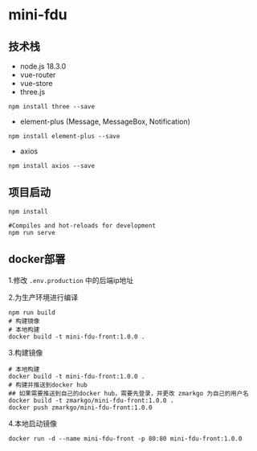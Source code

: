 # mini-fdu

## 技术栈

- node.js 18.3.0
- vue-router
- vue-store
- three.js

```shell
npm install three --save
```

- element-plus (Message, MessageBox, Notification)

```shell
npm install element-plus --save
```

- axios

```shell
npm install axios --save
```

## 项目启动

```shell
npm install
```

```shell
#Compiles and hot-reloads for development
npm run serve
```

## docker部署

1.修改 `.env.production` 中的后端ip地址

2.为生产环境进行编译
 ```shell
 npm run build
 # 构建镜像
 # 本地构建
 docker build -t mini-fdu-front:1.0.0 .
 ```

3.构建镜像
```shell
# 本地构建
docker build -t mini-fdu-front:1.0.0 .
# 构建并推送到docker hub
## 如果需要推送到自己的docker hub，需要先登录，并更改 zmarkgo 为自己的用户名
docker build -t zmarkgo/mini-fdu-front:1.0.0 .
docker push zmarkgo/mini-fdu-front:1.0.0
```

4.本地启动镜像
 ```shell
 docker run -d --name mini-fdu-front -p 80:80 mini-fdu-front:1.0.0
 ```